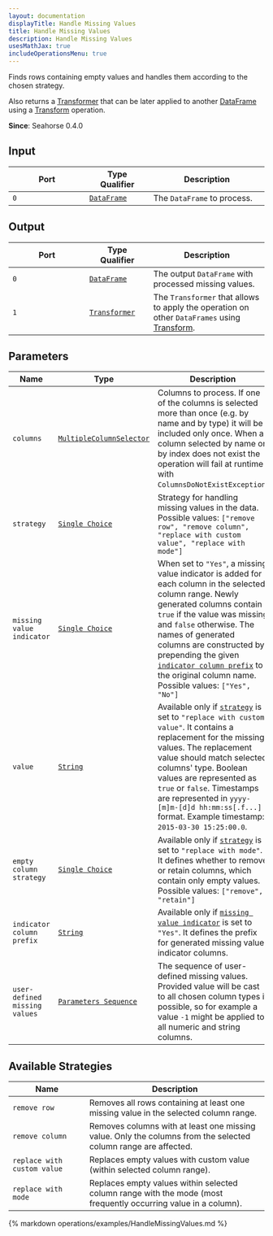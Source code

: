 ```yaml
---
layout: documentation
displayTitle: Handle Missing Values
title: Handle Missing Values
description: Handle Missing Values
usesMathJax: true
includeOperationsMenu: true
---
```


Finds rows containing empty values and handles them according to the chosen strategy.

Also returns a [Transformer](../classes/transformer.html) that can be later applied
to another [DataFrame](../classes/dataframe.html) using a [Transform](transform.html) operation.

**Since**: Seahorse 0.4.0

## Input

<table>
<thead>
<tr>
<th style="width:30%">Port</th>
<th style="width:25%">Type Qualifier</th>
<th style="width:45%">Description</th>
</tr>
</thead>
<tbody>
<tr>
<td><code>0</code></td>
<td><code><a href="../classes/dataframe.html">DataFrame</a></code></td>
<td>The <code>DataFrame</code> to process.</td>
</tr>
</tbody>
</table>

## Output

<table>
<thead>
<tr>
<th style="width:30%">Port</th>
<th style="width:25%">Type Qualifier</th>
<th style="width:45%">Description</th>
</tr>
</thead>
<tbody>
<tr>
<td><code>0</code></td>
<td><code><a href="../classes/dataframe.html">DataFrame</a></code></td>
<td>The output <code>DataFrame</code> with processed missing values.</td>
</tr>
<tr>
<td><code>1</code></td><td>
<code><a href="../classes/transformer.html">Transformer</a></code></td>
<td>The <code>Transformer</code> that allows to apply the operation on other <code>DataFrames</code> using
<a href="transform.html">Transform</a>.</td>
</tr>
</tbody>
</table>

## Parameters

<table class="table">
<thead>
<tr>
<th style="width:30%">Name</th>
<th style="width:25%">Type</th>
<th style="width:45%">Description</th>
</tr>
</thead>
<tbody>
<tr>
<td><code>columns</code></td>
<td><code><a href="../parameter_types.html#multiple-column-selector">MultipleColumnSelector</a></code></td>
<td>Columns to process.
If one of the columns is selected more than once (e.g. by name and by type)
it will be included only once. When a column selected by name
or by index does not exist the operation will fail at runtime with <code>ColumnsDoNotExistException</code>.</td>
</tr>
<tr>
<td><code>strategy</code></td>
<td><code><a href="../parameter_types.html#single-choice">Single Choice</a></code></td>
<td>
  Strategy for handling missing values in the data.<br />
  Possible values: <code>["remove row", "remove column", "replace with custom value", "replace with mode"]</code>
</td>
</tr>
<tr>
<td><code>missing value indicator</code></td>
<td><code><a href="../parameter_types.html#single-choice">Single Choice</a></code></td>
<td>
  When set to <code>"Yes"</code>, a missing value indicator is added for each column in the
  selected column range. Newly generated columns contain <code>true</code> if the value was
  missing and <code>false</code> otherwise. The names of generated columns are constructed by
  prepending the given <code><a href="#indicator-column-prefix">indicator column prefix</a></code>
  to the original column name.<br />
  Possible values: <code>["Yes", "No"]</code>
</td>
</tr>
<tr>
<td><code>value</code></td>
<td><code><a href="../parameter_types.html#string">String</a></code></td>
<td>
  Available only if <code><a href="#strategy">strategy</a></code> is set to
  <code>"replace with custom value"</code>. It contains a replacement for the missing values.
  The replacement value should match selected columns' type. Boolean values are represented
  as <code>true</code> or <code>false</code>. Timestamps are represented in
  <code>yyyy-[m]m-[d]d hh:mm:ss[.f...]</code> format.
  Example timestamp: <code>2015-03-30 15:25:00.0</code>.
</td>
</tr>
<tr>
<td><code>empty column strategy</code></td>
<td><code><a href="../parameter_types.html#single-choice">Single Choice</a></code></td>
<td>
  Available only if <code><a href="#strategy">strategy</a></code> is set to <code>"replace with mode"</code>.
  It defines whether to remove or retain columns, which contain only empty values.
  Possible values: <code>["remove", "retain"]</code>
</td>
</tr>
<tr>
<td><code>indicator column prefix</code></td>
<td><code><a href="../parameter_types.html#string">String</a></code></td>
<td>
  Available only if <code><a href="#missing-value-indicator">missing value indicator</a></code>
  is set to <code>"Yes"</code>. It defines the prefix for generated missing value indicator columns.
</td>
</tr>
<tr>
<td><code>user-defined missing values</code></td>
<td><code><a href="../parameter_types.html#parameters-sequence">Parameters Sequence</a></code></td>
<td>The sequence of user-defined missing values. Provided value will be cast to all chosen column types if possible,
so for example a value <code>-1</code> might be applied to all numeric and string columns.</td>
</tr>
</tbody>
</table>

## Available Strategies

<table class="table">
<thead>
<tr>
<th style="width:30%">Name</th>
<th style="width:70%">Description</th>
</tr>
</thead>
<tbody>
<tr>
<td><code>remove row</code></td>
<td>Removes all rows containing at least one missing value in the selected column range.</td>
</tr>
<tr>
<td><code>remove column</code></td>
<td>Removes columns with at least one missing value. Only the columns from the selected column range are affected.</td>
</tr>
<tr>
<td><code>replace with custom value</code></td>
<td>Replaces empty values with custom value (within selected column range).</td>
</tr>
<tr>
<td><code>replace with mode</code></td>
<td>Replaces empty values within selected column range with the mode (most frequently occurring value in a column).</td>
</tr>
</tbody>
</table>


{% markdown operations/examples/HandleMissingValues.md %}
